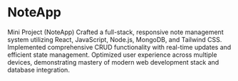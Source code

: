 # NoteApp
Mini Project (NoteApp) 
Crafted a full-stack, responsive note management system utilizing React, JavaScript, Node.js, MongoDB, and Tailwind CSS.
Implemented comprehensive CRUD functionality with real-time updates and efficient state management.
Optimized user experience across multiple devices, demonstrating mastery of modern web development stack and database integration.


